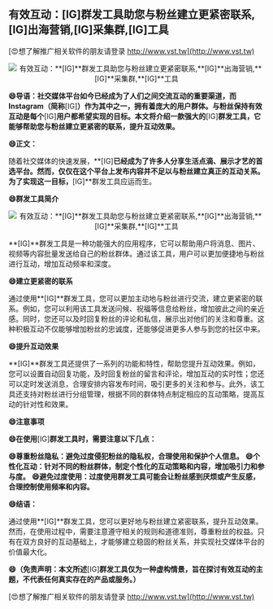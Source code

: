 ## **有效互动：**[IG]**群发工具助您与粉丝建立更紧密联系,**[IG]**出海营销,**[IG]**采集群,**[IG]**工具**

[😍想了解推广相关软件的朋友请登录 http://www.vst.tw](http://www.vst.tw)

 <center><img src="https://vst.tw/MP4/tuiguang/png/2.png" alt="有效互动：**[IG]**群发工具助您与粉丝建立更紧密联系,**[IG]**出海营销,**[IG]**采集群,**[IG]**工具"></center>

**😄导语：社交媒体平台如今已经成为了人们之间交流互动的重要渠道，而Instagram（简称**[IG]**）作为其中之一，拥有着庞大的用户群体。与粉丝保持有效互动是每个**[IG]**用户都希望实现的目标。本文将介绍一款强大的**[IG]**群发工具，它能够帮助您与粉丝建立更紧密的联系，提升互动效果。**

**😄正文：**

随着社交媒体的快速发展，**[IG]**已经成为了许多人分享生活点滴、展示才艺的首选平台。然而，仅仅在这个平台上发布内容并不足以与粉丝建立真正的互动关系。为了实现这一目标，**[IG]**群发工具应运而生。

**😄群发工具简介**

 <center><img src="https://vst.tw/MP4/tuiguang/png/3.png" alt="有效互动：**[IG]**群发工具助您与粉丝建立更紧密联系,**[IG]**出海营销,**[IG]**采集群,**[IG]**工具"></center>

**[IG]**群发工具是一种功能强大的应用程序，它可以帮助用户将消息、图片、视频等内容批量发送给自己的粉丝群体。通过该工具，用户可以更加便捷地与粉丝进行互动，增加互动频率和深度。

**😄建立更紧密的联系**

通过使用**[IG]**群发工具，您可以更加主动地与粉丝进行交流，建立更紧密的联系。例如，您可以利用该工具发送问候、祝福等信息给粉丝，增加彼此之间的亲近感。同时，您还可以及时回复粉丝的评论和私信，展示出对他们的关注和尊重。这种积极互动不仅能够增加粉丝的忠诚度，还能够促进更多人参与到您的社区中来。

**😄提升互动效果**

**[IG]**群发工具还提供了一系列的功能和特性，帮助您提升互动效果。例如，您可以设置自动回复功能，及时回复粉丝的留言和评论，增加互动的实时性；您还可以定时发送消息，合理安排内容发布时间，吸引更多的关注和参与。此外，该工具还支持对粉丝进行分组管理，根据不同的群体特点制定相应的互动策略，提高互动的针对性和效果。

**😄注意事项**

**😄在使用**[IG]**群发工具时，需要注意以下几点：**

**😄尊重粉丝隐私：避免过度侵犯粉丝的隐私权，合理使用和保护个人信息。**
**😄个性化互动：针对不同的粉丝群体，制定个性化的互动策略和内容，增加吸引力和参与度。**
**😄避免过度使用：过度使用群发工具可能会让粉丝感到厌烦或产生反感，合理控制使用频率和内容。**

**😄结语：**

通过使用**[IG]**群发工具，您可以更好地与粉丝建立紧密联系，提升互动效果。然而，在使用过程中，需要注意遵守相关的规则和道德准则，尊重粉丝的权益。只有在双方良好的互动基础上，才能够建立稳固的粉丝关系，并实现社交媒体平台的价值最大化。

**😄（免责声明：本文所述**[IG]**群发工具仅为一种虚构情景，旨在探讨有效互动的主题，不代表任何真实存在的产品或服务。）**

[😍想了解推广相关软件的朋友请登录 http://www.vst.tw](http://www.vst.tw)



